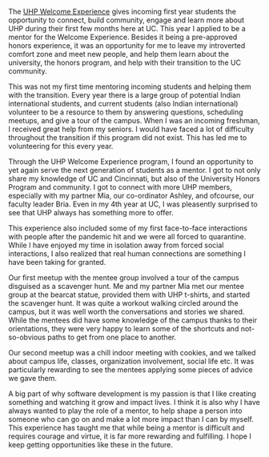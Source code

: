 The [UHP Welcome Experience](https://www.uc.edu/campus-life/honors/students/experiences/welcome-experience-leaders.html) gives incoming first year students the opportunity to connect, build community, engage and learn more about UHP during their first few months here at UC. This year I applied to be a mentor for the Welcome Experience. Besides it being a pre-approved honors experience, it was an opportunity for me to leave my introverted comfort zone and meet new people, and help them learn about the university, the honors program, and help with their transition to the UC community.

This was not my first time mentoring incoming students and helping them with the transition. Every year there is a large group of potential Indian international students, and current students (also Indian international) volunteer to be a resource to them by answering questions, scheduling meetups, and give a tour of the campus. When I was an incoming freshman, I received great help from my seniors. I would have faced a lot of difficulty throughout the transition if this program did not exist. This has led me to volunteering for this every year.

Through the UHP Welcome Experience program, I found an opportunity to yet again serve the next generation of students as a mentor. I got to not only share my knowledge of UC and Cincinnati, but also of the University Honors Program and community. I got to connect with more UHP members, especially with my partner Mia, our co-ordinator Ashley, and ofcourse, our faculty leader Bria. Even in my 4th year at UC, I was pleasently surprised to see that UHP always has something more to offer.

This experience also included some of my first face-to-face interactions with people after the pandemic hit and we were all forced to quarantine. While I have enjoyed my time in isolation away from forced social interactions, I also realized that real human connections are something I have been taking for granted.

Our first meetup with the mentee group involved a tour of the campus disguised as a scavenger hunt. Me and my partner Mia met our mentee group at the bearcat statue, provided them with UHP t-shirts, and started the scavenger hunt. It was quite a workout walking circled around the campus, but it was well worth the conversations and stories we shared. While the mentees did have some knowledge of the campus thanks to their orientations, they were very happy to learn some of the shortcuts and not-so-obvious paths to get from one place to another.

Our second meetup was a chill indoor meeting with cookies, and we talked about campus life, classes, organization involvement, social life etc. It was particularly rewarding to see the mentees applying some pieces of advice we gave them.

A big part of why software development is my passion is that I like creating something and watching it grow and impact lives. I think it is also why I have always wanted to play the role of a mentor, to help shape a person into someone who can go on and make a lot more impact than I can by myself. This experience has taught me that while being a mentor is difficult and requires courage and virtue, it is far more rewarding and fulfilling. I hope I keep getting opportunities like these in the future.
